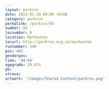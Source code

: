```yaml
---
layout: parkrun
date: 2022-01-29 09:00 +0100
category: parkrun
permalink: /parkrun/95
number: 95
locnumber: 9
location: Markeaton
locurl: http://parkrun.org.uk/markeaton
runnumber: 340
pos: 405
genderpos: 
time: '44:54'
agegrade: 29.03%
pb: 
strava: 
artwork: '/images/Shared Content/parkrun.png'
---
```

